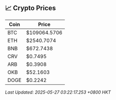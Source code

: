 ## 📈 Crypto Prices

| Coin | Price |
| ---- | ----- |
| BTC | $109064.5706 |
| ETH | $2540.7074 |
| BNB | $672.7438 |
| CRV | $0.7495 |
| ARB | $0.3908 |
| OKB | $52.1603 |
| DOGE | $0.2242 |

_Last Updated: 2025-05-27 03:22:17.253 +0800 HKT_